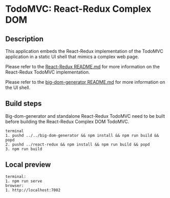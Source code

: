 # TodoMVC: React-Redux Complex DOM

## Description

This application embeds the React-Redux implementation of the TodoMVC application in a static UI shell that mimics a complex web page.

Please refer to the [React-Redux README.md](../react-redux/README.md) for more information on the React-Redux TodoMVC implementation.

Please refer to the [big-dom-generator README.md](../../big-dom-generator/README.md) for more information on the UI shell.

## Build steps

Big-dom-generator and standalone React-Redux TodoMVC need to be built before building the React-Redux Complex DOM TodoMVC.

```
terminal
1. pushd ../../big-dom-generator && npm install && npm run build && popd
2. pushd ../react-redux && npm install && npm run build && popd
3. npm run build
```

## Local preview

```
terminal:
1. npm run serve
browser:
1. http://localhost:7002
```
